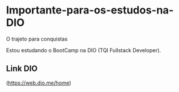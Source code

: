 # Importante-para-os-estudos-na-DIO
O trajeto para conquistas

Estou estudando o BootCamp na DIO (TQI Fullstack Developer).

## Link DIO

(https://web.dio.me/home)
